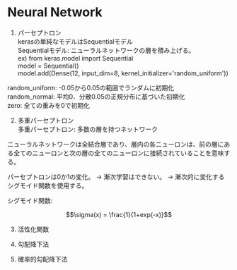 # Neural Network  

1. パーセプトロン  
kerasの単純なモデルはSequentialモデル  
Sequentialモデル: ニューラルネットワークの層を積み上げる。  
ex)
    from keras.model import Sequential  
    model = Sequential()  
    model.add(Dense(12, input_dim=8, kernel_initializer='random_uniform'))  

random_uniform: -0.05から0.05の範囲でランダムに初期化  
random_normal: 平均0、分散0.05の正規分布に基づいた初期化   
zero: 全ての重みを0で初期化  

2. 多重パーセプトロン  
多重パーセプトロン: 多数の層を持つネットワーク  

ニューラルネットワークは全結合層であり、層内の各ニューロンは、前の層にある全てのニューロンと次の層の全てのニューロンに接続されていることを意味する。

パーセプトロンは0か1の変化。
→ 漸次学習はできない。
→ 漸次的に変化するシグモイド関数を使用する。

シグモイド関数:  
```math
\sigma(x) = \frac{1}{1+exp(-x)}
```  

3. 活性化関数  


4. 勾配降下法  


5. 確率的勾配降下法  



